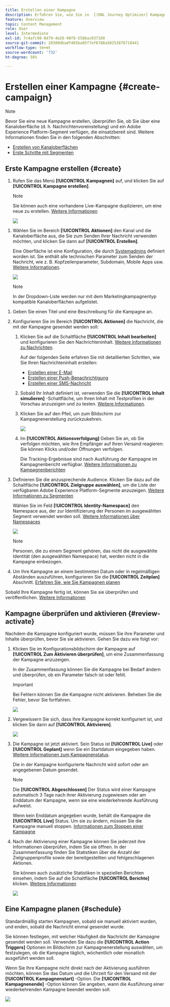 ```yaml
---
title: Erstellen einer Kampagne
description: Erfahren Sie, wie Sie in  [!DNL Journey Optimizer] Kampagnen erstellen können
feature: Overview
topic: Content Management
role: User
level: Intermediate
exl-id: 7c4afc98-0d79-4e26-90f8-558bac037169
source-git-commit: 28380dbadf485ba05f7ef6788a50253876718441
workflow-type: tm+mt
source-wordcount: '732'
ht-degree: 56%

---
```


# Erstellen einer Kampagne {#create-campaign}

>[!NOTE]
>
>Bevor Sie eine neue Kampagne erstellen, überprüfen Sie, ob Sie über eine Kanaloberfläche (d. h. Nachrichtenvoreinstellung) und ein Adobe Experience Platform-Segment verfügen, die einsatzbereit sind. Weitere Informationen finden Sie in den folgenden Abschnitten:
>
>* [Erstellen von Kanaloberflächen](../configuration/channel-surfaces.md)
>* [Erste Schritte mit Segmenten](../segment/about-segments.md)


## Erste Kampagne erstellen {#create}

1. Rufen Sie das Menü **[!UICONTROL Kampagnen]** auf, und klicken Sie auf **[!UICONTROL Kampagne erstellen]**.

   >[!NOTE]
   >
   >Sie können auch eine vorhandene Live-Kampagne duplizieren, um eine neue zu erstellen. [Weitere Informationen](modify-stop-campaign.md#duplicate)

   ![](assets/create-campaign.png)

<!--1. In the **[!UICONTROL Properties]** section, specify when you want to execute the campaign:

    * **[!UICONTROL Scheduled]**: execute the campaign immediately or on a specified date. Scheduled campaigns are aimed at sending **marketing** type messages.
    * **[!UICONTROL API-triggered]**: execute the campaign using an API call. API-triggered campaigns are aimed at sending **transactional** messages, i.e. messages sent out following an action performed by an individual: password reset, card abandonment etc. [Learn how to trigger a campaign using APIs](api-triggered-campaigns.md)-->

1. Wählen Sie im Bereich **[!UICONTROL Aktionen]** den Kanal und die Kanaloberfläche aus, die Sie zum Senden Ihrer Nachricht verwenden möchten, und klicken Sie dann auf **[!UICONTROL Erstellen]**.

   Eine Oberfläche ist eine Konfiguration, die durch [Systemadmins](../start/path/administrator.md) definiert worden ist. Sie enthält alle technischen Parameter zum Senden der Nachricht, wie z. B. Kopfzeilenparameter, Subdomain, Mobile Apps usw. [Weitere Informationen](../configuration/channel-surfaces.md).

   ![](assets/create-campaign-action.png)

   >[!NOTE]
   >
   >In der Dropdown-Liste werden nur mit dem Marketingkampagnentyp kompatible Kanaloberflächen aufgelistet.

<!--Only channel surfaces compatible with the campaign type (marketing or transactional) are listed in the drop-down list.-->

1. Geben Sie einen Titel und eine Beschreibung für die Kampagne an.

   <!--To test the content of your message, toggle the **[!UICONTROL Content experiment]** option on. This allows you to test multiple variables of a delivery on populations samples, in order to define which treatment has the biggest impact on the targeted population.[Learn more about content experiment](../campaigns/content-experiment.md).-->

1. Konfigurieren Sie im Bereich **[!UICONTROL Aktionen]** die Nachricht, die mit der Kampagne gesendet werden soll:

   1. Klicken Sie auf die Schaltfläche **[!UICONTROL Inhalt bearbeiten]** und konfigurieren Sie den Nachrichteninhalt. [Weitere Informationen zu Nachrichten](../messages/get-started-content.md).

      Auf der folgenden Seite erfahren Sie mit detaillierten Schritten, wie Sie Ihren Nachrichteninhalt erstellen:

      * [Erstellen einer E-Mail](../messages/create-email.md)
      * [Erstellen einer Push-Benachrichtigung](../messages/create-push.md)
      * [Erstellen einer SMS-Nachricht](../messages/create-sms.md)
   1. Sobald Ihr Inhalt definiert ist, verwenden Sie die **[!UICONTROL Inhalt simulieren]** -Schaltfläche, um Ihren Inhalt mit Testprofilen in der Vorschau anzuzeigen und zu testen. [Weitere Informationen](../design/preview.md).

   1. Klicken Sie auf den Pfeil, um zum Bildschirm zur Kampagnenerstellung zurückzukehren.

      ![](assets/create-campaign-design.png)

   1. Im **[!UICONTROL Aktionsverfolgung]** Geben Sie an, ob Sie verfolgen möchten, wie Ihre Empfänger auf Ihren Versand reagieren: Sie können Klicks und/oder Öffnungen verfolgen.

      Die Tracking-Ergebnisse sind nach Ausführung der Kampagne im Kampagnenbericht verfügbar. [Weitere Informationen zu Kampagnenberichten](../reports/campaign-global-report.md)


1. Definieren Sie die anzusprechende Audience. Klicken Sie dazu auf die Schaltfläche **[!UICONTROL Zielgruppe auswählen]**, um die Liste der verfügbaren Adobe Experience Platform-Segmente anzuzeigen. [Weitere Informationen zu Segmenten](../segment/about-segments.md)

   <!-- NOTE For API-triggered campaigns, the audience needs to be set via API call. [Learn more](api-triggered-campaigns.md)-->

   Wählen Sie im Feld **[!UICONTROL Identity-Namespace]** den Namespace aus, der zur Identifizierung der Personen im ausgewählten Segment verwendet werden soll. [Weitere Informationen über Namespaces](../event/about-creating.md#select-the-namespace)

   ![](assets/create-campaign-namespace.png)

   >[!NOTE]
   >
   >Personen, die zu einem Segment gehören, das nicht die ausgewählte Identität (den ausgewählten Namespace) hat, werden nicht in die Kampagne einbezogen.

   <!--If you are are creating an API-triggered campaign, the **[!UICONTROL cURL request]** section allows you to retrieve the **[!UICONTROL Campaign ID]** to use in the API call. [Learn more](api-triggered-campaigns.md)-->

1. Um Ihre Kampagne an einem bestimmten Datum oder in regelmäßigen Abständen auszuführen, konfigurieren Sie die **[!UICONTROL Zeitplan]** Abschnitt. [Erfahren Sie, wie Sie Kampagnen planen](#schedule)

Sobald Ihre Kampagne fertig ist, können Sie sie überprüfen und veröffentlichen. [Weitere Informationen](#review-activate)

## Kampagne überprüfen und aktivieren {#review-activate}

Nachdem die Kampagne konfiguriert wurde, müssen Sie ihre Parameter und Inhalte überprüfen, bevor Sie sie aktivieren. Gehen Sie dazu wie folgt vor:

1. Klicken Sie im Konfigurationsbildschirm der Kampagne auf **[!UICONTROL Zum Aktivieren überprüfen]**, um eine Zusammenfassung der Kampagne anzuzeigen.

   In der Zusammenfassung können Sie die Kampagne bei Bedarf ändern und überprüfen, ob ein Parameter falsch ist oder fehlt.

   >[!IMPORTANT]
   >
   >Bei Fehlern können Sie die Kampagne nicht aktivieren. Beheben Sie die Fehler, bevor Sie fortfahren.

   ![](assets/create-campaign-alerts.png)

1. Vergewissern Sie sich, dass Ihre Kampagne korrekt konfiguriert ist, und klicken Sie dann auf **[!UICONTROL Aktivieren]**.

   ![](assets/create-campaign-review.png)

1. Die Kampagne ist jetzt aktiviert. Sein Status ist **[!UICONTROL Live]** oder **[!UICONTROL Geplant]** wenn Sie ein Startdatum eingegeben haben. [Weitere Informationen zum Kampagnenstatus](get-started-with-campaigns.md#statuses).

   Die in der Kampagne konfigurierte Nachricht wird sofort oder am angegebenen Datum gesendet.

   >[!NOTE]
   >
   >Die **[!UICONTROL Abgeschlossen]** Der Status wird einer Kampagne automatisch 3 Tage nach ihrer Aktivierung zugewiesen oder am Enddatum der Kampagne, wenn sie eine wiederkehrende Ausführung aufweist.
   >
   >Wenn kein Enddatum angegeben wurde, behält die Kampagne die **[!UICONTROL Live]** Status. Um sie zu ändern, müssen Sie die Kampagne manuell stoppen. [Informationen zum Stoppen einer Kampagne](modify-stop-campaign.md)

1. Nach der Aktivierung einer Kampagne können Sie jederzeit ihre Informationen überprüfen, indem Sie sie öffnen. In der Zusammenfassung finden Sie Statistiken über die Anzahl der Zielgruppenprofile sowie der bereitgestellten und fehlgeschlagenen Aktionen.

   Sie können auch zusätzliche Statistiken in speziellen Berichten einsehen, indem Sie auf die Schaltfläche **[!UICONTROL Berichte]** klicken. [Weitere Informationen](../reports/campaign-global-report.md)

   ![](assets/create-campaign-summary.png)

## Eine Kampagne planen {#schedule}

Standardmäßig starten Kampagnen, sobald sie manuell aktiviert wurden, und enden, sobald die Nachricht einmal gesendet wurde.

Sie können festlegen, mit welcher Häufigkeit die Nachricht der Kampagne gesendet werden soll. Verwenden Sie dazu die **[!UICONTROL Action Triggers]** Optionen im Bildschirm zur Kampagnenerstellung auswählen, um festzulegen, ob die Kampagne täglich, wöchentlich oder monatlich ausgeführt werden soll.

Wenn Sie Ihre Kampagne nicht direkt nach der Aktivierung ausführen möchten, können Sie das Datum und die Uhrzeit für den Versand mit der **[!UICONTROL Kampagnenstart]** -Option. Die  **[!UICONTROL Kampagnenende]** -Option können Sie angeben, wann die Ausführung einer wiederkehrenden Kampagne beendet werden soll.

![](assets/create-campaign-schedule.png)

